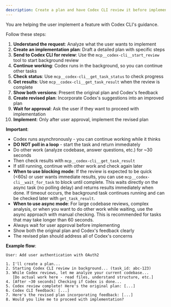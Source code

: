 ```yaml
---
description: Create a plan and have Codex CLI review it before implementing
---
```


You are helping the user implement a feature with Codex CLI's guidance.

Follow these steps:

1. **Understand the request**: Analyze what the user wants to implement
2. **Create an implementation plan**: Draft a detailed plan with specific steps
3. **Send to Codex CLI for review**: Use the `mcp__codex-cli__start_review` tool to start background review
4. **Continue working**: Codex runs in the background, so you can continue other tasks
5. **Check status**: Use `mcp__codex-cli__get_task_status` to check progress
6. **Get results**: Use `mcp__codex-cli__get_task_result` when the review is complete
7. **Show both versions**: Present the original plan and Codex's feedback
8. **Create revised plan**: Incorporate Codex's suggestions into an improved plan
9. **Wait for approval**: Ask the user if they want to proceed with implementation
10. **Implement**: Only after user approval, implement the revised plan

**Important**:
- Codex runs asynchronously - you can continue working while it thinks
- **DO NOT poll in a loop** - start the task and return immediately
- Do other work (analyze codebase, answer questions, etc.) for ~30 seconds
- Then check results with `mcp__codex-cli__get_task_result`
- If still running, continue with other work and check again later
- **When to use blocking mode**: If the review is expected to be quick (<60s) or user wants immediate results, you can use `mcp__codex-cli__wait_for_task` to block until complete. This waits directly on the async task (no polling delay) and returns results immediately when done. If timeout occurs, the background task continues running and can be checked later with `get_task_result`.
- **When to use async mode**: For large codebase reviews, complex analysis, or when you want to do other work while waiting, use the async approach with manual checking. This is recommended for tasks that may take longer than 60 seconds.
- Always wait for user approval before implementing
- Show both the original plan and Codex's feedback clearly
- The revised plan should address all of Codex's concerns

**Example flow**:
```
User: Add user authentication with OAuth2

1. I'll create a plan...
2. Starting Codex CLI review in background... (task_id: abc-123)
3. While Codex reviews, let me analyze your current codebase...
   [Do actual work here - read files, understand structure, etc.]
4. [After ~30 seconds] Checking if Codex is done...
5. Codex review complete! Here's the original plan: [...]
6. Codex CLI feedback: [...]
7. Here's the revised plan incorporating feedback: [...]
8. Would you like me to proceed with implementation?
```
